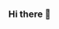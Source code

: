 ### Hi there 👋

<!--
**Lavanyakondapu1999/Lavanyakondapu1999** is a ✨ _special_ ✨ repository because its `README.md` (this file) appears on your GitHub profile.

Here are some ideas to get you started:

- Hi, I’m @Lavanyakondapu1999
👀 I’m interested in Coding and learning new things
🌱 I’m currently learning Machine Learning and Data Science
💞️ I’m looking to collaborate on ..
📫 How to reach me kondapulavanya@gmail.com
-->
